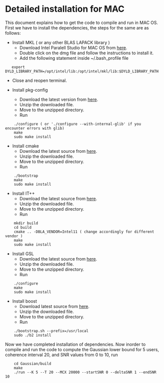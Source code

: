 Detailed installation for MAC
=============================

This document explains how to get the code to compile and run in MAC OS. First we have to install the dependencies, the steps for the same are as follows:

 * Install MKL ( or any other BLAS LAPACK library )
   * Download Intel Paralell Studio for MAC OS from [here](https://software.intel.com/en-us/intel-parallel-studio-xe).
   * Double click on the dmg file and follow the instructions to install it.
   * Add the following statement inside ~/.bash_profile file
```
   export DYLD_LIBRARY_PATH=/opt/intel/lib:/opt/intel/mkl/lib:$DYLD_LIBRARY_PATH
```
   * Close and reopen terminal.

 * Install pkg-config
   * Download the latest version from [here](http://pkgconfig.freedesktop.org/releases/pkg-config-0.28.tar.gz).
   * Unzip the downloaded file.
   * Move to the unzipped directory.
   * Run 
```
    ./configure ( or './configure --with-internal-glib' if you encounter errors with glib)
    make
    sudo make install
```

 * Install cmake
   * Download the latest source from [here](http://www.cmake.org/download/).
   * Unzip the downloaded file.
   * Move to the unzipped directory.
   * Run 
```
    ./bootstrap
    make
    sudo make install
```

 * Install IT++
   * Download the latest source from [here](http://sourceforge.net/projects/itpp/files/).
   * Unzip the downloaded file.
   * Move to the unzipped directory.
   * Run
```
    mkdir build
    cd build
    cmake .. -DBLA_VENDOR=Intel11 ( change accordingly for different vendor )
    make
    sudo make install
```
 * Install GSL
   * Download the latest source from [here](http://www.gnu.org/software/gsl/).
   * Unzip the downloaded file.
   * Move to the unzipped directory.
   * Run
```
    ./configure
    make
    sudo make install
```
 * Install boost
   * Download latest source from [here](http://www.boost.org/doc/libs/1_57_0/more/getting_started/unix-variants.html).
   * Unzip the downloaded file.
   * Move to the unzipped directory.
   * Run
```
    ./bootstrap.sh --prefix=/usr/local
    sudo ./b2 install
```

Now we have completed installation of dependencies. Now inorder to compile and run the code to compute the Gaussian lower bound for 5 users, coherence interval 20, and SNR values from 0 to 10, run

```
    cd Gaussian/build
    make
    ./run --K 5 --T 20 --MCX 20000 --startSNR 0 --deltaSNR 1 --endSNR 10
```
